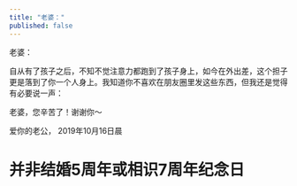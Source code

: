 ```yaml
---
title: "老婆："
published: false
---
```

老婆：

自从有了孩子之后，不知不觉注意力都跑到了孩子身上，如今在外出差，这个担子更是落到了你一个人身上。我知道你不喜欢在朋友圈里发这些东西，但我还是觉得有必要说一声：

老婆，您辛苦了！谢谢你～

爱你的老公，
2019年10月16日晨

# 并非结婚5周年或相识7周年纪念日